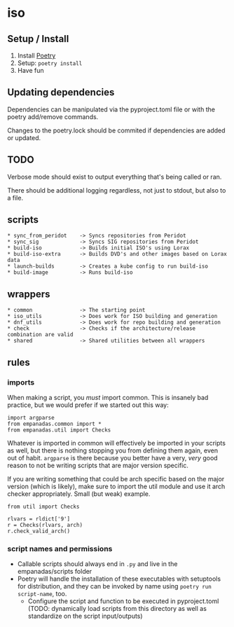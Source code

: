 # iso


## Setup / Install

1. Install [Poetry](https://python-poetry.org/docs/)
2. Setup: `poetry install`
3. Have fun


## Updating dependencies

Dependencies can be manipulated via the pyproject.toml file or with the poetry add/remove commands.

Changes to the poetry.lock should be commited if dependencies are added or updated.

## TODO

Verbose mode should exist to output everything that's being called or ran.

There should be additional logging regardless, not just to stdout, but also to a file.

## scripts

```
* sync_from_peridot    -> Syncs repositories from Peridot
* sync_sig             -> Syncs SIG repositories from Peridot
* build-iso            -> Builds initial ISO's using Lorax
* build-iso-extra      -> Builds DVD's and other images based on Lorax data
* launch-builds        -> Creates a kube config to run build-iso
* build-image          -> Runs build-iso
```

## wrappers

```
* common               -> The starting point
* iso_utils            -> Does work for ISO building and generation
* dnf_utils            -> Does work for repo building and generation
* check                -> Checks if the architecture/release combination are valid
* shared               -> Shared utilities between all wrappers
```

## rules

### imports

When making a script, you *must* import common. This is insanely bad practice,
but we would prefer if we started out this way:

```
import argparse
from empanadas.common import *
from empanadas.util import Checks
```

Whatever is imported in common will effectively be imported in your scripts as
well, but there is nothing stopping you from defining them again, even out of
habit. `argparse` is there because you better have a very, *very* good reason
to not be writing scripts that are major version specific.

If you are writing something that could be arch specific based on the major
version (which is likely), make sure to import the util module and use it arch
checker appropriately. Small (but weak) example.

```
from util import Checks

rlvars = rldict['9']
r = Checks(rlvars, arch)
r.check_valid_arch()
```

### script names and permissions

* Callable scripts should always end in `.py` and live in the empanadas/scripts folder
* Poetry will handle the installation of these executables with setuptools for distribution, and they can be invoked by name using `poetry run script-name`, too.
  * Configure the script and function to be executed in pyproject.toml (TODO: dynamically load scripts from this directory as well as standardize on the script input/outputs)
